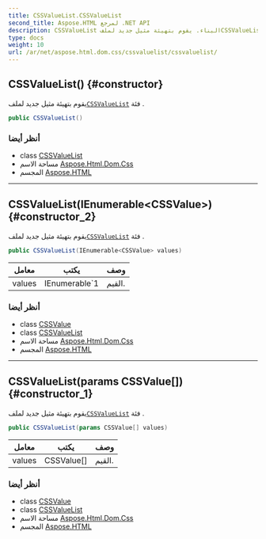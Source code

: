 ```yaml
---
title: CSSValueList.CSSValueList
second_title: Aspose.HTML لمرجع .NET API
description: CSSValueList البناء. يقوم بتهيئة مثيل جديد لملفCSSValueList فئة .
type: docs
weight: 10
url: /ar/net/aspose.html.dom.css/cssvaluelist/cssvaluelist/
---
```

## CSSValueList() {#constructor}

يقوم بتهيئة مثيل جديد لملف[`CSSValueList`](../) فئة .

```csharp
public CSSValueList()
```

### أنظر أيضا

* class [CSSValueList](../)
* مساحة الاسم [Aspose.Html.Dom.Css](../../cssvaluelist/)
* المجسم [Aspose.HTML](../../../)

---

## CSSValueList(IEnumerable&lt;CSSValue&gt;) {#constructor_2}

يقوم بتهيئة مثيل جديد لملف[`CSSValueList`](../) فئة .

```csharp
public CSSValueList(IEnumerable<CSSValue> values)
```

| معامل | يكتب | وصف |
| --- | --- | --- |
| values | IEnumerable`1 | القيم. |

### أنظر أيضا

* class [CSSValue](../../cssvalue/)
* class [CSSValueList](../)
* مساحة الاسم [Aspose.Html.Dom.Css](../../cssvaluelist/)
* المجسم [Aspose.HTML](../../../)

---

## CSSValueList(params CSSValue[]) {#constructor_1}

يقوم بتهيئة مثيل جديد لملف[`CSSValueList`](../) فئة .

```csharp
public CSSValueList(params CSSValue[] values)
```

| معامل | يكتب | وصف |
| --- | --- | --- |
| values | CSSValue[] | القيم. |

### أنظر أيضا

* class [CSSValue](../../cssvalue/)
* class [CSSValueList](../)
* مساحة الاسم [Aspose.Html.Dom.Css](../../cssvaluelist/)
* المجسم [Aspose.HTML](../../../)


